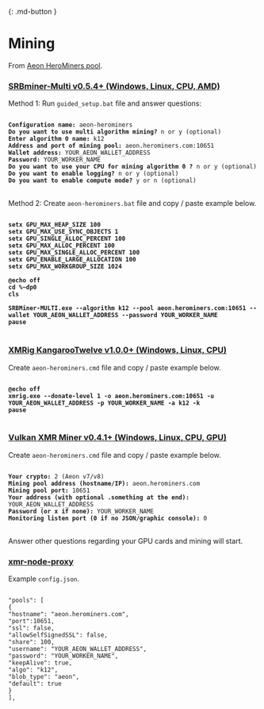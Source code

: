 [<span class="label_source"></span>](#){: .md-button }
# Mining
From [Aeon HeroMiners pool](https://aeon.herominers.com/#how-to-mine-aeon).

### [SRBminer-Multi v0.5.4+ (Windows, Linux, CPU, AMD)](https://github.com/doktor83/SRBMiner-Multi/releases)


Method 1: Run `guided_setup.bat` file and answer questions:

<pre><code>
<strong>Configuration name:</strong> <span class="newspublished">aeon-herominers</span>
<strong>Do you want to use multi algorithm mining?</strong> <span class="newspublished">n</span> or y (optional)
<strong>Enter algorithm 0 name:</strong> <span class="newspublished">k12</span>
<strong>Address and port of mining pool:</strong> <span class="miningserver">aeon.herominers.com:10651</span>
<strong>Wallet address:</strong> <span class="yourwalletaddress">YOUR_AEON_WALLET_ADDRESS</span>
<strong>Password:</strong> <span class="yourworkername">YOUR_WORKER_NAME</span>
<strong>Do you want to use your CPU for mining algorithm 0 ?</strong> <span class="newspublished">n</span> or y (optional)
<strong>Do you want to enable logging?</strong> <span class="newspublished">n</span> or y (optional)
<strong>Do you want to enable compute mode?</strong> <span class="newspublished">y</span> or n (optional)
</code>
</pre>

Method 2: Create `aeon-herominers.bat` file and copy / paste example below.
<pre><code>
<strong>setx GPU_MAX_HEAP_SIZE 100</strong>	
<strong>setx GPU_MAX_USE_SYNC_OBJECTS 1</strong>	
<strong>setx GPU_SINGLE_ALLOC_PERCENT 100</strong>	
<strong>setx GPU_MAX_ALLOC_PERCENT 100</strong>	
<strong>setx GPU_MAX_SINGLE_ALLOC_PERCENT 100</strong>	
<strong>setx GPU_ENABLE_LARGE_ALLOCATION 100</strong>
<strong>setx GPU_MAX_WORKGROUP_SIZE 1024</strong>

<strong>@echo off</strong>
<strong>cd %~dp0</strong>
<strong>cls</strong>

<strong>SRBMiner-MULTI.exe --algorithm <span class="newspublished">k12</span> --pool <span class="miningserver">aeon.herominers.com:10651</span> --wallet <span class="yourwalletaddress">YOUR_AEON_WALLET_ADDRESS</span> --password <span class="yourworkername">YOUR_WORKER_NAME</span></strong>
<strong>pause</strong>
</code>
</pre>


### [XMRig KangarooTwelve v1.0.0+ (Windows, Linux, CPU)](https://github.com/stoffu/xmrig/releases)

Create  `aeon-herominers.cmd` file and copy / paste example below.
<pre><code>
<strong>@echo off</strong>
<strong>xmrig.exe --donate-level 1 -o <span class="miningserver">aeon.herominers.com:10651</span> -u <span class="yourwalletaddress">YOUR_AEON_WALLET_ADDRESS</span> -p <span class="yourworkername">YOUR_WORKER_NAME</span> -a <span class="newspublished">k12</span> -k </strong>
<strong>pause</strong>
</code>
</pre>
  


### [Vulkan XMR Miner v0.4.1+ (Windows, Linux, CPU, GPU)](https://github.com/enerc/VulkanXMRMiner/releases)

Create `aeon-herominers.cmd` file and copy / paste example below.
<pre><code>
<strong>Your crypto:</strong> <span class="newspublished">2 (Aeon v7/v8)</span>
<strong>Mining pool address (hostname/IP):</strong> <span class="miningserver">aeon.herominers.com</span>
<strong>Mining pool port:</strong> <span class="miningserver">10651</span>
<strong>Your address (with optional .something at the end):</strong> <span class="yourwalletaddress">YOUR_AEON_WALLET_ADDRESS</span>
<strong>Password (or x if none):</strong> <span class="yourworkername">YOUR_WORKER_NAME</span>
<strong>Monitoring listen port (0 if no JSON/graphic console):</strong> <span class="newspublished">0</span>
</code>
</pre>
Answer other questions regarding your GPU cards and mining will start.


### [xmr-node-proxy](https://github.com/MoneroOcean/xmr-node-proxy)

Example `config.json`.

<pre><code>	
"pools": [
{
"hostname": "<span class="miningserver">aeon.herominers.com</span>",
"port":<span class="miningserver">10651,</span>
"ssl": false,
"allowSelfSignedSSL": false,
"share": 100,
"username": "<span class="yourwalletaddress">YOUR_AEON_WALLET_ADDRESS</span>",
"password": "<span class="yourworkername">YOUR_WORKER_NAME</span>",
"keepAlive": true,
"algo": "<span class="newspublished">k12</span>",
"blob_type": "<span class="newspublished">aeon</span>",
"default": true
}
],
</code>
</pre>
